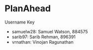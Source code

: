 # PlanAhead
Username Key
- samuelw28: Samuel Watson, 884575
- sarib97: Sarib Rehman, 896391
- vrnathan: Vinojan Ragunathan
